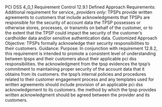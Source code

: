 PCI DSS 4_0_1 Requirement Control 12.9.1 Defined Approach Requirements: Additional requirement for service_ _providers only:_ TPSPs provide written agreements to customers that include acknowledgments that TPSPs are responsible for the security of account data the TPSP possesses or otherwise stores, processes, or transmits on behalf of the customer, or to the extent that the TPSP could impact the security of the customer’s cardholder data and/or sensitive authentication data. Customized Approach Objective: TPSPs formally acknowledge their security responsibilities to their customers. Guidance: Purpose: In conjunction with requirement 12.8.2, this requirement is intended to promote a consistent level of understanding between tpsps and their customers about their applicable pci dss responsibilities. the acknowledgment from the tpsp evidences the tpsp’s commitment to maintaining proper security of the account data that it obtains from its customers. the tpsp’s internal policies and procedures related to their customer engagement process and any templates used for written agreements should include provision of an applicable pci dss acknowledgement to its customers. the method by which the tpsp provides written acknowledgment should be agreed between the provider and its customers.